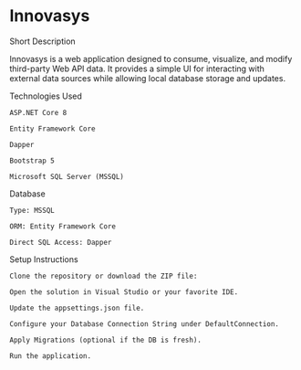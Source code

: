 # Innovasys

Short Description

Innovasys is a web application designed to consume, visualize, and modify third-party Web API data.
It provides a simple UI for interacting with external data sources while allowing local database storage and updates.

Technologies Used

    ASP.NET Core 8

    Entity Framework Core

    Dapper

    Bootstrap 5

    Microsoft SQL Server (MSSQL)

Database

    Type: MSSQL

    ORM: Entity Framework Core

    Direct SQL Access: Dapper

Setup Instructions

    Clone the repository or download the ZIP file:

    Open the solution in Visual Studio or your favorite IDE.

    Update the appsettings.json file.

    Configure your Database Connection String under DefaultConnection.

    Apply Migrations (optional if the DB is fresh).

    Run the application.   
